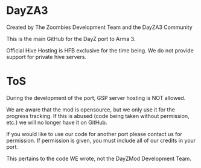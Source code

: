 DayZA3
======

Created by The Zoombies Development Team and the DayZA3 Community

This is the main GitHub for the DayZ port to Arma 3.

Official Hive Hosting is HFB exclusive for the time being. We do not provide support for private hive servers.

ToS
======
During the development of the port, GSP server hosting is NOT allowed.

We are aware that the mod is opensource, but we only use it for the progress tracking. If this is abused (code being taken without permission, etc.) we will no longer have it on GitHub.

If you would like to use our code for another port please contact us for permission. If permission is given, you must include all of our credits in your port.

This pertains to the code WE wrote, not the DayZMod Development Team.